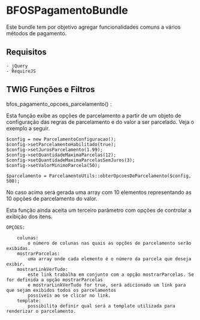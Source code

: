 BFOSPagamentoBundle
===================

Este bundle tem por objetivo agregar funcionalidades comuns a vários métodos de pagamento.

Requisitos
----------

    - jQuery
    - RequireJS

TWIG Funções e Filtros
----------------------

bfos_pagamento_opcoes_parcelamento() :

Esta função exibe as opções de parcelamento a partir de um objeto de configuração das regras de parcelamento
e do valor a ser parcelado. Veja o exemplo a seguir.

    $config = new ParcelamentoConfiguracao();
    $config->setParcelamentoHabilitado(true);
    $config->setJurosParcelamento(1.99);
    $config->setQuantidadeMaximaParcelas(12);
    $config->setQuantidadeMaximaParcelasSemJuros(3);
    $config->setValorMinimoParcela(50);

    $parcelamento = ParcelamentoUtils::obterOpcoesDeParcelamento($config, 500);

No caso acima será gerada uma array com 10 elementos representando as 10 opções de parcelamento do valor.

Esta função ainda aceita um terceiro parâmetro com opções de controlar a exibição dos itens.

    OPÇÕES:

        colunas:
            o número de colunas nas quais as opções de parcelamento serão exibidas.
        mostrarParcelas:
            uma array onde cada elemento é o número da parcela que deseja exibir.
        mostrarLinkVerTudo:
            este link trabalha em conjunto com a opção mostrarParcelas. Se for definida a opção mostrarParcelas
            e mostrarLinkVerTudo for true, será adicionado um link para que sejam exibidos todos os parcelamentos
            possíveis ao se clicar no link.
        template:
            possibilita definir qual será a template utilizada para renderizar o parcelamento.